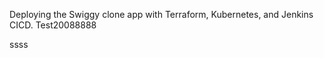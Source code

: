 Deploying the Swiggy clone app with Terraform, Kubernetes, and Jenkins CICD.
Test20088888

ssss




